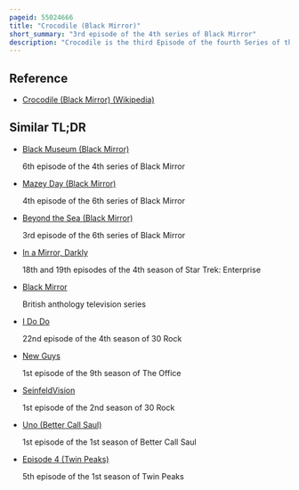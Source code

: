 ```yaml
---
pageid: 55024666
title: "Crocodile (Black Mirror)"
short_summary: "3rd episode of the 4th series of Black Mirror"
description: "Crocodile is the third Episode of the fourth Series of the Anthology Series black Mirror. It was written by Series Creator charlie Brooker and was directed by John Hillcoat. The Episode first aired on Netflix, along with the Rest of Series four, on 29 December 2017."
---
```


## Reference

- [Crocodile (Black Mirror) (Wikipedia)](https://en.wikipedia.org/?curid=55024666)

## Similar TL;DR

- [Black Museum (Black Mirror)](/tldr/en/black-museum-black-mirror)

  6th episode of the 4th series of Black Mirror

- [Mazey Day (Black Mirror)](/tldr/en/mazey-day-black-mirror)

  4th episode of the 6th series of Black Mirror

- [Beyond the Sea (Black Mirror)](/tldr/en/beyond-the-sea-black-mirror)

  3rd episode of the 6th series of Black Mirror

- [In a Mirror, Darkly](/tldr/en/in-a-mirror-darkly)

  18th and 19th episodes of the 4th season of Star Trek: Enterprise

- [Black Mirror](/tldr/en/black-mirror)

  British anthology television series

- [I Do Do](/tldr/en/i-do-do)

  22nd episode of the 4th season of 30 Rock

- [New Guys](/tldr/en/new-guys)

  1st episode of the 9th season of The Office

- [SeinfeldVision](/tldr/en/seinfeldvision)

  1st episode of the 2nd season of 30 Rock

- [Uno (Better Call Saul)](/tldr/en/uno-better-call-saul)

  1st episode of the 1st season of Better Call Saul

- [Episode 4 (Twin Peaks)](/tldr/en/episode-4-twin-peaks)

  5th episode of the 1st season of Twin Peaks
